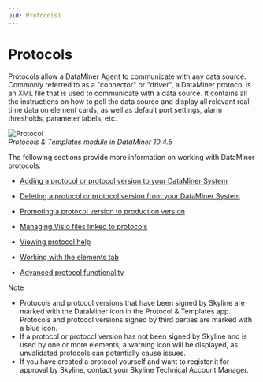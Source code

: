 ```yaml
---
uid: Protocols1
---
```


# Protocols

Protocols allow a DataMiner Agent to communicate with any data source. Commonly referred to as a "connector" or "driver", a DataMiner protocol is an XML file that is used to communicate with a data source. It contains all the instructions on how to poll the data source and display all relevant real-time data on element cards, as well as default port settings, alarm thresholds, parameter labels, etc.

![Protocol](~/user-guide/images/Protocol.png)<br>*Protocols & Templates module in DataMiner 10.4.5*

The following sections provide more information on working with DataMiner protocols:

- [Adding a protocol or protocol version to your DataMiner System](xref:Adding_a_protocol_or_protocol_version_to_your_DataMiner_System)

- [Deleting a protocol or protocol version from your DataMiner System](xref:Deleting_a_protocol_or_protocol_version_from_your_DataMiner_System)

- [Promoting a protocol version to production version](xref:Promoting_a_protocol_version_to_production_version)

- [Managing Visio files linked to protocols](xref:Managing_Visio_files_linked_to_protocols)

- [Viewing protocol help](xref:Viewing_protocol_help)

- [Working with the elements tab](xref:Working_with_the_elements_tab)

- [Advanced protocol functionality](xref:Advanced_protocol_functionality)

> [!NOTE]
>
> - Protocols and protocol versions that have been signed by Skyline are marked with the DataMiner icon in the Protocol & Templates app. Protocols and protocol versions signed by third parties are marked with a blue icon.
> - If a protocol or protocol version has not been signed by Skyline and is used by one or more elements, a warning icon will be displayed, as unvalidated protocols can potentially cause issues.
> - If you have created a protocol yourself and want to register it for approval by Skyline, contact your Skyline Technical Account Manager.
